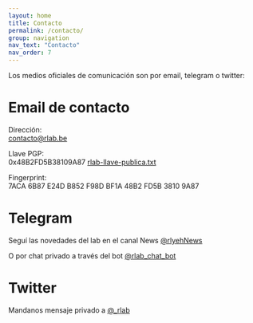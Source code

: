 ```yaml
---
layout: home
title: Contacto
permalink: /contacto/
group: navigation
nav_text: "Contacto"
nav_order: 7
---
```


Los medios oficiales de comunicación son por email, telegram o twitter:

# Email de contacto

Dirección:   
[contacto@rlab.be](mailto:contacto@rlab.be)

Llave PGP:   
0x48B2FD5B38109A87   [rlab-llave-publica.txt](../rlab-llave-publica.txt)   

Fingerprint:   
7ACA 6B87 E24D B852 F98D  BF1A 48B2 FD5B 3810 9A87

# Telegram

Seguí las novedades del lab en el canal News [@rlyehNews](https://t.me/rlyehNews)

O por chat privado a través del bot [@rlab_chat_bot](https://t.me/rlab_chat_bot)

# Twitter

Mandanos mensaje privado a [@_rlab](https://twitter.com/_rlab)



